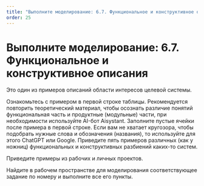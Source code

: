 ```yaml
---
title: "Выполните моделирование: 6.7. Функциональное и конструктивное описания"
order: 25
---
```


# Выполните моделирование: 6.7. Функциональное и конструктивное описания

Это один из примеров описаний области интересов целевой системы.

Ознакомьтесь с примером в первой строке таблицы. Рекомендуется повторить теоретический материал, чтобы осознать различие понятий функциональная часть и продуктные (модульные) части, при необходимости используйте AI-бот Aisystant. Заполните пустые ячейки после примера в первой строке. Если вам не хватает кругозора, чтобы подобрать нужные слова и обозначения (названия), то используйте для этого ChatGPT или Google. Приведите пять примеров различных (как у ножниц) функциональных и конструктивных разбиений каких-то систем.

Приведите примеры из рабочих и личных проектов.

Найдите в рабочем пространстве для моделирования соответствующее задание по номеру и выполните все его пункты.